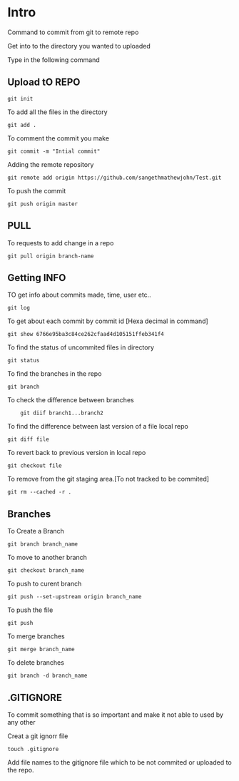 # Intro

Command to commit from git to remote repo

Get into to the directory you wanted to uploaded

Type in the following command

## Upload tO REPO

	git init

To add all the files in the directory

	git add .

To comment the commit you make

	git commit -m "Intial commit"

Adding the remote repository

	git remote add origin https://github.com/sangethmathewjohn/Test.git

To push the commit
	
	git push origin master

## PULL

To requests to add change in a repo

	git pull origin branch-name

## Getting INFO

TO get info about commits made, time, user etc..

	git log

To get about each commit by commit id [Hexa decimal in command]

	git show 6766e95ba3c84ce262cfaad4d105151ffeb341f4

To find the status of uncommited files in directory

	git status

To find the branches in the repo

	git branch

To check the difference between branches

        git diif branch1...branch2

To find the difference between last version of a file local repo 

	git diff file

To revert back to previous version in local repo

	git checkout file

To remove from the git staging area.[To not tracked to be commited]

	git rm --cached -r .

## Branches

To Create a Branch

	git branch branch_name

To move to another branch

	git checkout branch_name

To push to curent branch

	git push --set-upstream origin branch_name

To push the file

	git push
	
To merge branches

	git merge branch_name
	
 To delete branches

	git branch -d branch_name

## .GITIGNORE

To commit something that is so important and make it not able 
to used by any other

Creat a git ignorr file

	touch .gitignore

Add file names to the gitignore file which to be  not commited 
or uploaded to the repo.
 
